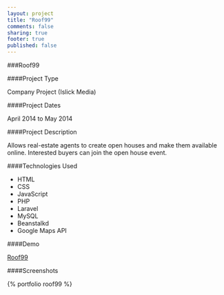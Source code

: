 ```yaml
---
layout: project
title: "Roof99"
comments: false
sharing: true
footer: true
published: false
---
```


###Roof99


####Project Type

Company Project (Islick Media)

####Project Dates

April 2014 to May 2014

####Project Description

Allows real-estate agents to create open houses and make them available online. Interested buyers can join the open house event.


####Technologies Used

- HTML
- CSS 
- JavaScript
- PHP 
- Laravel
- MySQL
- Beanstalkd
- Google Maps API


####Demo

[Roof99](http://roof99.com)


####Screenshots

{% portfolio roof99 %}
